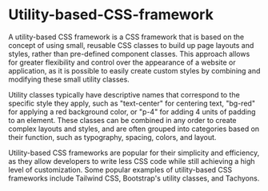 # Utility-based-CSS-framework

A utility-based CSS framework is a CSS framework that is based on the concept of using small, reusable CSS classes to build up page layouts and styles, rather than pre-defined component classes. This approach allows for greater flexibility and control over the appearance of a website or application, as it is possible to easily create custom styles by combining and modifying these small utility classes.

Utility classes typically have descriptive names that correspond to the specific style they apply, such as "text-center" for centering text, "bg-red" for applying a red background color, or "p-4" for adding 4 units of padding to an element. These classes can be combined in any order to create complex layouts and styles, and are often grouped into categories based on their function, such as typography, spacing, colors, and layout.

Utility-based CSS frameworks are popular for their simplicity and efficiency, as they allow developers to write less CSS code while still achieving a high level of customization. Some popular examples of utility-based CSS frameworks include Tailwind CSS, Bootstrap's utility classes, and Tachyons.
